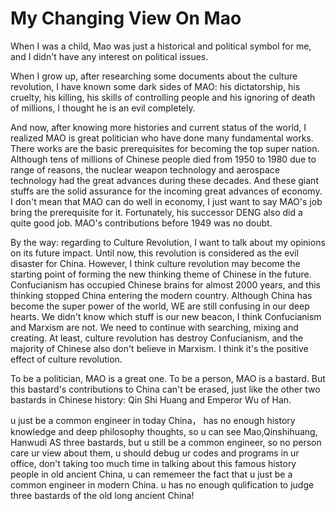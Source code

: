 # My Changing View On Mao #

When I was a child, Mao was just a historical and political symbol for me, and I didn't have any interest on political issues.

When I grow up, after researching some documents about the culture revolution, I have known some dark sides of MAO: his dictatorship, his cruelty, his killing, his skills of controlling people and his  ignoring of death of millions, I thought he is an evil completely.

And now, after knowing more histories and current status of the world, I realized MAO is great politician who have done many fundamental works. There works are the basic prerequisites for becoming the top super nation. Although tens of millions of Chinese people died from 1950 to 1980 due to range of reasons, the nuclear weapon technology and aerospace technology had the great advances during these decades. And these giant stuffs are the solid assurance for the incoming great advances of economy. I don't mean that MAO can do well in economy, I just want to say MAO's job bring the prerequisite for it. Fortunately, his successor DENG also did a quite good job. MAO's contributions before 1949 was no doubt.

By the way: regarding to Culture Revolution, I want to talk about my opinions on its future impact. Until now, this revolution is considered as the evil disaster for China. However, I think culture revolution may become the starting point of forming the new thinking theme of Chinese in the future. Confucianism has occupied Chinese brains for almost 2000 years, and this thinking stopped China entering the modern country. Although China has become the super power of the world, WE are still confusing in our deep hearts. We didn't know which stuff is our new beacon, I think Confucianism and Marxism are not. We need to continue with searching, mixing and creating. At least, culture revolution has destroy Confucianism, and the majority of Chinese also don't believe in Marxism. I think it's the positive effect of culture revolution.

To be a politician, MAO is a great one. To be a person, MAO is a bastard. But this bastard's contributions to China can't be erased, just like the other two bastards in Chinese history:  Qin Shi Huang and Emperor Wu of Han.

u just be a common engineer in today China， has no enough history knowledge and deep  philosophy thoughts, so u can see Mao,Qinshihuang, Hanwudi AS  three bastards, but u still be a common engineer, so no person care ur view about them, u should debug ur codes and programs in ur office, don't taking too much time in talking about this famous history people in old ancient China, u can rememeer  the fact that u just be a common engineer in modern China. u has no enough qulification to judge three bastards of the old long ancient China!

